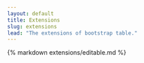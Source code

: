 ```yaml
---
layout: default
title: Extensions
slug: extensions
lead: "The extensions of bootstrap table."
---
```


{% markdown extensions/editable.md %}